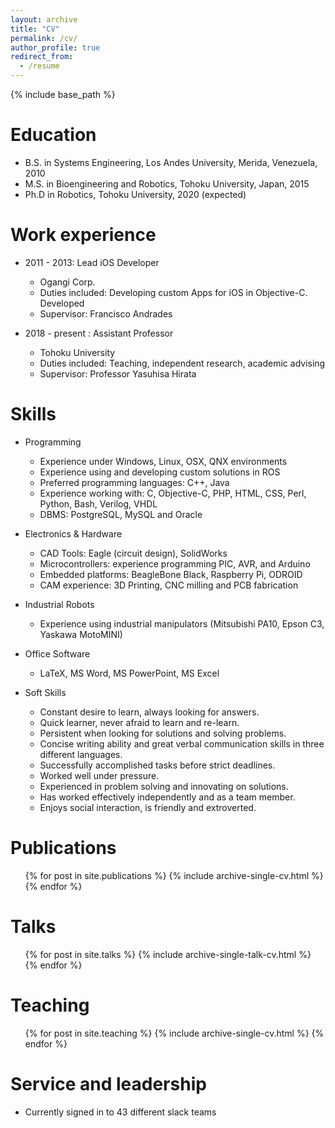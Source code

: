 ```yaml
---
layout: archive
title: "CV"
permalink: /cv/
author_profile: true
redirect_from:
  - /resume
---
```


{% include base_path %}

Education
======
* B.S. in Systems Engineering, Los Andes University, Merida, Venezuela, 2010
* M.S. in Bioengineering and Robotics, Tohoku University, Japan, 2015
* Ph.D in Robotics, Tohoku University, 2020 (expected)

Work experience
======
* 2011 - 2013: Lead iOS Developer
  * Ogangi Corp.
  * Duties included: Developing custom Apps for iOS in Objective-C. Developed
  * Supervisor: Francisco Andrades

* 2018 - present : Assistant Professor
  * Tohoku University
  * Duties included: Teaching, independent research, academic advising
  * Supervisor: Professor Yasuhisa Hirata
  
Skills
======

* Programming
  * Experience under Windows, Linux, OSX, QNX environments
  * Experience using and developing custom solutions in ROS
  * Preferred programming languages: C++, Java
  * Experience working with: C, Objective-C, PHP, HTML, CSS, Perl, Python, Bash, Verilog, VHDL
  * DBMS: PostgreSQL, MySQL and Oracle
* Electronics & Hardware
  * CAD Tools: Eagle (circuit design), SolidWorks
  * Microcontrollers: experience programming PIC, AVR, and Arduino
  * Embedded platforms: BeagleBone Black, Raspberry Pi, ODROID
  * CAM experience: 3D Printing, CNC milling and PCB fabrication
* Industrial Robots  
  * Experience using industrial manipulators (Mitsubishi PA10, Epson C3, Yaskawa MotoMINI)
* Office Software
  * LaTeX, MS Word, MS PowerPoint, MS Excel

* Soft Skills

  * Constant desire to learn, always looking for answers.
  * Quick learner, never afraid to learn and re-learn.
  * Persistent when looking for solutions and solving problems.
  * Concise writing ability and great verbal communication skills in three different languages.
  * Successfully accomplished tasks before strict deadlines.
  * Worked well under pressure.
  * Experienced in problem solving and innovating on solutions.
  * Has worked effectively independently and as a team member.
  * Enjoys social interaction, is friendly and extroverted. 

Publications
======
  <ul>{% for post in site.publications %}
    {% include archive-single-cv.html %}
  {% endfor %}</ul>
  
Talks
======
  <ul>{% for post in site.talks %}
    {% include archive-single-talk-cv.html %}
  {% endfor %}</ul>
  
Teaching
======
  <ul>{% for post in site.teaching %}
    {% include archive-single-cv.html %}
  {% endfor %}</ul>
  
Service and leadership
======
* Currently signed in to 43 different slack teams
